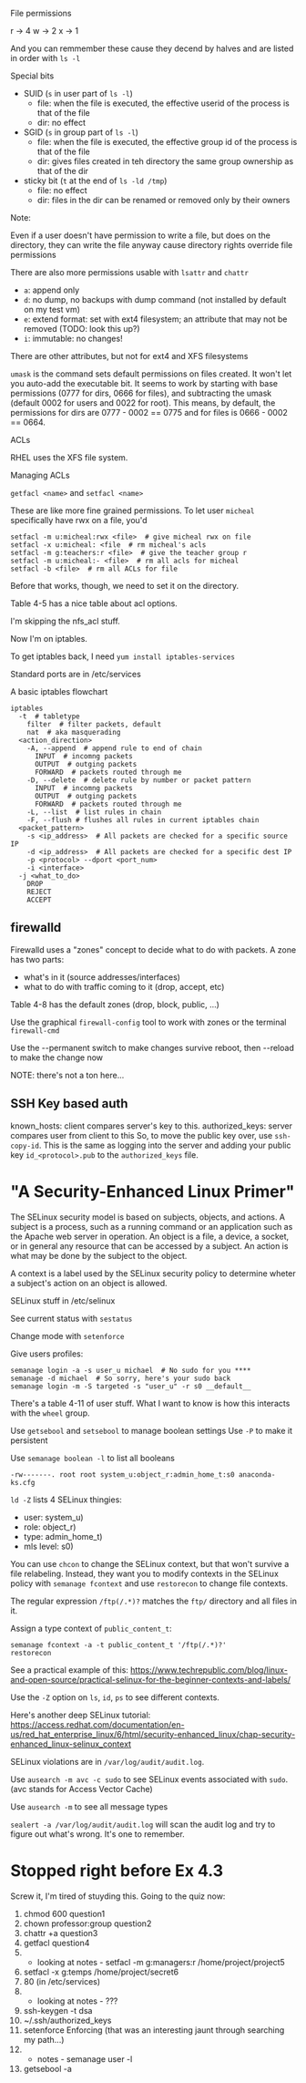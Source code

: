 File permissions

r -> 4
w -> 2
x -> 1

And you can remmember these cause they decend by halves and are listed in order with `ls -l`

Special bits

- SUID (`s` in user part of `ls -l`)
  - file: when the file is executed, the effective userid of the process is that of the file
  - dir: no effect
- SGID (`s` in group part of `ls -l`)
  - file: when the file is executed, the effective group id of the process is that of the file
  - dir: gives files created in teh directory the same group ownership as that of the dir
- sticky bit (`t`  at the end of `ls -ld /tmp`)
  - file: no effect
  - dir: files in the dir can be renamed or removed only by their owners

Note:

Even if a user doesn't have permission to write a file, but does on the directory, they can write the file anyway cause directory rights override file permissions

There are also more permissions usable with `lsattr` and `chattr`

- `a`: append only
- `d`: no dump, no backups with dump command (not installed by default on my test vm)
- `e`: extend format: set with ext4 filesystem; an attribute that may not be removed (TODO: look this up?)
- `i`: immutable: no changes!

There are other attributes, but not for ext4 and XFS filesystems

`umask` is the command sets default permissions on files created. It won't let
you auto-add the executable bit. It seems to work by starting with base
permissions (0777 for dirs, 0666 for files), and subtracting the umask (default
0002 for users and 0022 for root). This means, by default, the permissions for
dirs are 0777 - 0002 == 0775 and for files is 0666 - 0002 == 0664.

ACLs

RHEL uses the XFS file system.

Managing ACLs

`getfacl <name>` and `setfacl <name>`

These are like more fine grained permissions. To let user `micheal` specifically have rwx on a file, you'd

    setfacl -m u:micheal:rwx <file>  # give micheal rwx on file
    setfacl -x u:micheal: <file  # rm micheal's acls
    setfacl -m g:teachers:r <file>  # give the teacher group r
    setfacl -m u:micheal:- <file>  # rm all acls for micheal
    setfacl -b <file>  # rm all ACLs for file

Before that works, though, we need to set it on the directory.

Table 4-5 has a nice table about acl options.

I'm skipping the nfs_acl stuff.

Now I'm on iptables.

To get iptables back, I need `yum install iptables-services`

Standard ports are in /etc/services

A basic iptables flowchart

```
iptables 
  -t  # tabletype
    filter  # filter packets, default
    nat  # aka masquerading
  <action_direction>
    -A, --append  # append rule to end of chain
      INPUT  # incomng packets
      OUTPUT  # outging packets
      FORWARD  # packets routed through me
    -D, --delete  # delete rule by number or packet pattern
      INPUT  # incomng packets
      OUTPUT  # outging packets
      FORWARD  # packets routed through me
    -L, --list  # list rules in chain
    -F, --flush # flushes all rules in current iptables chain
  <packet_pattern>
    -s <ip_address>  # All packets are checked for a specific source IP
    -d <ip_address>  # All packets are checked for a specific dest IP
    -p <protocol> --dport <port_num>
    -i <interface>
  -j <what_to_do>
    DROP
    REJECT
    ACCEPT
```

## firewalld

Firewalld uses a "zones" concept to decide what to do with packets. A zone has two parts:
- what's in it (source addresses/interfaces)
- what to do with traffic coming to it (drop, accept, etc)

Table 4-8 has the default zones (drop, block, public, ...)

Use the graphical `firewall-config` tool to work with zones or the terminal `firewall-cmd`

Use the --permanent switch to make changes survive reboot, then --reload to make the change now

NOTE: there's not a ton here...

## SSH Key based auth

known_hosts: client compares server's key to this.
authorized_keys: server compares user from client to this
So, to move the public key over, use `ssh-copy-id`. This is the same as logging
into the server and adding your public key `id_<protocol>.pub` to the
`authorized_keys` file.

# "A Security-Enhanced Linux Primer"

The SELinux security model is based on subjects, objects, and actions. A
subject is a process, such as a running command or an application such as the
Apache web server in operation. An object is a file, a device, a socket, or in
general any resource that can be accessed by a subject. An action is what may
be done by the subject to the object.<Paste>

A context is a label used by the SELinux security policy to determine wheter a
subject's action on an object is allowed.

SELinux stuff in /etc/selinux

See current status with `sestatus`

Change mode with `setenforce`

Give users profiles:

    semanage login -a -s user_u michael  # No sudo for you ****
    semanage -d michael  # So sorry, here's your sudo back
    semanage login -m -S targeted -s "user_u" -r s0 __default__

There's a table 4-11 of user stuff. What I want to know is how this interacts with the `wheel` group.

Use `getsebool` and `setsebool` to manage boolean settings
Use `-P` to make it persistent

Use `semanage boolean -l` to list all booleans

    -rw-------. root root system_u:object_r:admin_home_t:s0 anaconda-ks.cfg

`ld -Z` lists 4 SELinux thingies:

- user: system_u)
- role: object_r)
- type: admin_home_t)
- mls level: s0)

You can use `chcon` to change the SELinux context, but that won't survive a
file relabeling. Instead, they want you to modify contexts in the SELinux
policy with `semanage fcontext` and use `restorecon` to change file contexts.

The regular expression `/ftp(/.*)?` matches the `ftp/` directory and all files
in it.

Assign a type context of `public_content_t`:

    semanage fcontext -a -t public_content_t '/ftp(/.*)?'
    restorecon

See a practical example of this:
https://www.techrepublic.com/blog/linux-and-open-source/practical-selinux-for-the-beginner-contexts-and-labels/

Use the `-Z` option on `ls`, `id`, `ps` to see different contexts.

Here's another deep SELinux tutorial:
https://access.redhat.com/documentation/en-us/red_hat_enterprise_linux/6/html/security-enhanced_linux/chap-security-enhanced_linux-selinux_context

SELinux violations are in `/var/log/audit/audit.log`.

Use `ausearch -m avc -c sudo` to see SELinux events associated with `sudo`. (avc
stands for Access Vector Cache)

Use `ausearch -m` to see all message types

`sealert -a /var/log/audit/audit.log` will scan the audit log and try to figure
out what's wrong. It's one to remember.

# Stopped right before Ex 4.3

Screw it, I'm tired of stuyding this. Going to the quiz now:

1. chmod 600 question1
2. chown professor:group question2
3. chattr +a question3
4. getfacl question4
5. - looking at notes - setfacl -m g:managers:r /home/project/project5
6. setfacl -x g:temps /home/project/secret6
7. 80 (in /etc/services)
8. - looking at notes - ???
9. ssh-keygen -t dsa
10. ~/.ssh/authorized_keys
11. setenforce Enforcing (that was an interesting jaunt through searching my path...)
12. - notes - semanage user -l
13. getsebool -a
